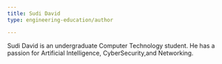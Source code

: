 ```yaml
---
title: Sudi David
type: engineering-education/author

---
```

Sudi David is an undergraduate Computer Technology student. He has a passion for Artificial Intelligence, CyberSecurity,and Networking.

